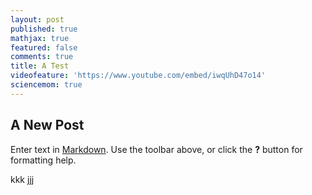 ```yaml
---
layout: post
published: true
mathjax: true
featured: false
comments: true
title: A Test
videofeature: 'https://www.youtube.com/embed/iwqUhD47o14'
sciencemom: true
---
```

## A New Post

Enter text in [Markdown](http://daringfireball.net/projects/markdown/). Use the toolbar above, or click the **?** button for formatting help.

kkk jjj
